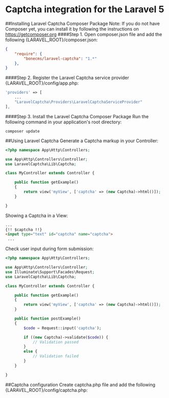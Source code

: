 # Captcha integration for the Laravel 5
##Installing Laravel Captcha Composer Package
Note: If you do not have Composer yet, you can install it by following the instructions on https://getcomposer.org
####Step 1. Open composer.json file and add the following 
{LARAVEL_ROOT}/composer.json:
```json
{
    "require": {
        "bonecms/laravel-captcha": "1.*"
    },
}
```
####Step 2. Register the Laravel Captcha service provider
{LARAVEL_ROOT}/config/app.php:
```php
'providers' => [
    ...
    "LaravelCaptcha\Providers\LaravelCaptchaServiceProvider"
],
```
####Step 3. Install the Laravel Captcha Composer Package
Run the following command in your application's root directory:
```
composer update
```
##Using Laravel Captcha
Generate a Captcha markup in your Controller:
```php
<?php namespace App\Http\Controllers;

use App\Http\Controllers\Controller;
use LaravelCaptcha\Lib\Captcha;

class MyController extends Controller {

    public function getExample() 
    {
        return view('myView', ['captcha' => (new Captcha)->html()]);
    }

}
```
Showing a Captcha in a View:
```html
...
{!! $captcha !!}
<input type="text" id="captcha" name="captcha">
 ...
```
Check user input during form submission:
```php
<?php namespace App\Http\Controllers;

use App\Http\Controllers\Controller;
use Illuminate\Support\Facades\Request;
use LaravelCaptcha\Lib\Captcha;

class MyController extends Controller {

    public function getExample() 
    {
        return view('myView', ['captcha' => (new Captcha)->html()]);
    }

    public function postExample()
    {
    	$code = Request::input('captcha');

	    if ((new Captcha)->validate($code)) {
	    	// Validation passed
	    } 
	    else {
	    	// Validation failed
	    }
    }

}
```
##Captcha configuration
Create captcha.php file and add the following
{LARAVEL_ROOT}/config/captcha.php:
```php

```
